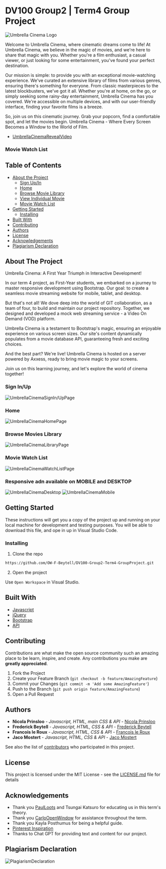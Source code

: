 # DV100 Group2 | Term4 Group Project
![Umbrella Cinema Logo](/assets/ReadMeLogo.png)

Welcome to Umbrella Cinema, where cinematic dreams come to life! At Umbrella Cinema, we believe in the magic of movies, and we're here to share that magic with you. Whether you're a film enthusiast, a casual viewer, or just looking for some entertainment, you've found your perfect destination.

Our mission is simple: to provide you with an exceptional movie-watching experience. We've curated an extensive library of films from various genres, ensuring there's something for everyone. From classic masterpieces to the latest blockbusters, we've got it all.
Whether you're at home, on the go, or simply seeking some rainy-day entertainment, Umbrella Cinema has you covered. We're accessible on multiple devices, and with our user-friendly interface, finding your favorite films is a breeze.

So, join us on this cinematic journey. Grab your popcorn, find a comfortable spot, and let the movies begin. Umbrella Cinema - Where Every Screen Becomes a Window to the World of Film.

* [UmbrellaCinemaRevealVideo](https://drive.google.com/file/d/1vA8S8UfR9Gtsj-ZxwXiRjZMQQPhvwmbG/view?usp=share_link)

### Movie Watch List



## Table of Contents

* [About the Project](#about-the-project)
   * [Sign Up/In](#sign-up-in)
   * [Home](#home)
   * [Browse Movie Library](#browse-movies)
   * [View Individual Movie](#individual-movie)
   * [Movie Watch List](#iwatch-list)
* [Getting Started](#getting-started)
  * [Installing](#installing)
* [Built With](#built-with)
* [Contributing](#contributing)
* [Authors](#authors)
* [License](#license)
* [Acknowledgements](#acknowledgements)
* [Plagiarism Declaration](#plagiarism-declaration)

## About The Project
Umbrella Cinema: A First Year Triumph in Interactive Development!

In our term 4 project, as First-Year students, we embarked on a journey to master responsive development using Bootstrap. Our goal: to create a seamless movie streaming website for mobile, tablet, and desktop.

But that's not all! We dove deep into the world of GIT collaboration, as a team of four, to build and maintain our project repository. Together, we designed and developed a mock web streaming service - a Video On Demand (VOD) platform.

Umbrella Cinema is a testament to Bootstrap's magic, ensuring an enjoyable experience on various screen sizes. Our site's content dynamically populates from a movie database API, guaranteeing fresh and exciting choices.

And the best part? We're live! Umbrella Cinema is hosted on a server powered by Axxess, ready to bring movie magic to your screens.

Join us on this learning journey, and let's explore the world of cinema together!
### Sign In/Up 

![UmbrellaCinemaSignIn/UpPage](/assets/ReadMeSignPage.png)

### Home

![UmbrellaCinemaHomePage](/assets/ReadMeHomePage.png)

### Browse Movies Library

![UmbrellaCinemaLibraryPage](/assets/ReadMeLibraryPage.png)

### Movie Watch List

![UmbrellaCinemaWatchListPage](/assets/ReadMeWatchlistPage.png)

### Responsive adn available on MOBILE and DESKTOP

![UmbrellaCinemaDesktop](/assets/ReadMeDesktop.png)
![UmbrellaCinemaMobile](/assets/ReadMeMobile.png)


## Getting Started

These instructions will get you a copy of the project up and running on your local machine for development and testing purposes. You will be able to download this file, and ope in up in Visual Studio Code.

### Installing

1. Clone the repo
```sh
https://github.com/OW-F-Beytell/DV100-Group2-Term4-GroupProject.git
```
2. Open the project

Use `Open Workspace` in Visual Studio.

## Built With

* [Javascript](https://developer.mozilla.org/en-US/docs/Web/JavaScript)
* [jQuery](https://jquery.com/)
* [Bootstrap](https://getbootstrap.com/)
* [API](https:)

## Contributing

Contributions are what make the open source community such an amazing place to be learn, inspire, and create. Any contributions you make are **greatly appreciated**.

1. Fork the Project
2. Create your Feature Branch (`git checkout -b feature/AmazingFeature`)
3. Commit your Changes (`git commit -m 'Add some AmazingFeature'`)
4. Push to the Branch (`git push origin feature/AmazingFeature`)
5. Open a Pull Request

## Authors

* **Nicola Prinsloo** - *Javascript, HTML, main CSS & API* - [Nicola Prinsloo](https://github.com/nicolaprinsloo)
* **Frederick Beytell** - *Javascript, HTML, CSS & API* - [Frederick Beytell](https://github.com/OW-F-Beytell)
* **Francois le Roux** - *Javascript, HTML, CSS & API* - [Francois le Roux](https://github.com/Franna2)
* **Jaco Mostert** - *Javascript, HTML, CSS & API* - [Jaco Mostert](https://github.com/321008Jaco)

See also the list of [contributors](https://github.com/OW-F-Beytell/DV100-Group2-Term4-GroupProject/graphs/contributors) who participated in this project.

## License

This project is licensed under the MIT License - see the [LICENSE.md](LICENSE.md) file for details

## Acknowledgements

* Thank you [PaulLoots](https://github.com/PaulLoots) and Tsungai Katsuro for educating us in this term's theory.
* Thank you [CarloOpenWindow](https://github.com/CarloOpenWindow) for assistance throughout the term.
* Thank you Kayla Posthumus for being a helpful guide.
* [Pinterest Inspiration](https://za.pinterest.com/nix231021/dv100/?invite_code=9d2c0a1f491c454580025d468347bee0&sender=939071097209497938)
* Thanks to Chat GPT for providing text and content for our project.

 ## Plagiarism Declaration

 ![PlagiarismDeclaration](/assets/ReadMe_Plagiarism%20Declaration_NicolaPrinsloo.png)
